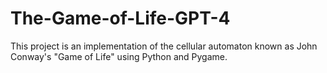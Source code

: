 # The-Game-of-Life-GPT-4
This project is an implementation of the cellular automaton known as John Conway's "Game of Life" using Python and Pygame.
